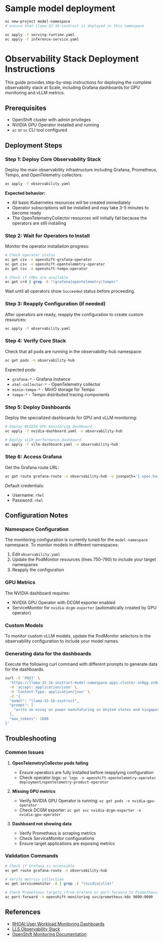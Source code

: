 # Sample model deployment

```bash
oc new-project model-namespace
# ensure that llama-32-1b-instruct is deployed in this namespace

oc apply -f serving-runtime.yaml
oc apply -f inference-service.yaml
```

# Observability Stack Deployment Instructions

This guide provides step-by-step instructions for deploying the complete observability stack at Scale, including Grafana dashboards for GPU monitoring and vLLM metrics.

## Prerequisites

- OpenShift cluster with admin privileges
- NVIDIA GPU Operator installed and running
- `oc` or `oc` CLI tool configured

## Deployment Steps

### Step 1: Deploy Core Observability Stack

Deploy the main observability infrastructure including Grafana, Prometheus, Tempo, and OpenTelemetry collectors:

```bash
oc apply -f observability.yaml
```

**Expected behavior:**
- All basic Kubernetes resources will be created immediately
- Operator subscriptions will be installed and may take 3-5 minutes to become ready
- The OpenTelemetryCollector resources will initially fail because the operators are still installing

### Step 2: Wait for Operators to Install

Monitor the operator installation progress:

```bash
# Check operator status
oc get csv -n openshift-grafana-operator
oc get csv -n openshift-opentelemetry-operator
oc get csv -n openshift-tempo-operator

# Check if CRDs are available
oc get crd | grep -E "(grafana|opentelemetry|tempo)"
```

Wait until all operators show `Succeeded` status before proceeding.

### Step 3: Reapply Configuration (if needed)

After operators are ready, reapply the configuration to create custom resources:

```bash
oc apply -f observability.yaml 
```

### Step 4: Verify Core Stack

Check that all pods are running in the observability-hub namespace:

```bash
oc get pods -n observability-hub
```

Expected pods:
- `grafana-*` - Grafana instance
- `otel-collector-*` - OpenTelemetry collector
- `minio-tempo-*` - MinIO storage for Tempo
- `tempo-*` - Tempo distributed tracing components

### Step 5: Deploy Dashboards

Deploy the specialized dashboards for GPU and vLLM monitoring:

```bash
# Deploy NVIDIA GPU monitoring dashboard
oc apply -f nvidia-dashboard.yaml -n observability-hub

# Deploy vLLM performance dashboard
oc apply -f vllm-dashboard.yaml -n observability-hub
```

### Step 6: Access Grafana

Get the Grafana route URL:

```bash
oc get route grafana-route -n observability-hub -o jsonpath='{.spec.host}'
```

Default credentials:
- Username: `rhel`
- Password: `rhel`

## Configuration Notes

### Namespace Configuration

The monitoring configuration is currently tuned for the `model-namespace` namespace. To monitor models in different namespaces:

1. Edit `observability.yaml`
2. Update the PodMonitor resources (lines 750-790) to include your target namespaces
3. Reapply the configuration

### GPU Metrics

The NVIDIA dashboard requires:
- NVIDIA GPU Operator with DCGM exporter enabled
- ServiceMonitor for `nvidia-dcgm-exporter` (automatically created by GPU operator)

### Custom Models

To monitor custom vLLM models, update the PodMonitor selectors in the observability configuration to include your model names.

### Generating data for the dashboards

Execute the following curl command with different prompts to generate data for the dashboards.

```bash
curl -X 'POST' \
  'https://llama-32-1b-instruct-model-namespace.apps.cluster-zn9gg.zn9gg.sandbox1967.opentlc.com/v1/completions' \
  -H 'accept: application/json' \
  -H 'Content-Type: application/json' \
  -d '{
  "model": "llama-32-1b-instruct",
  "prompt": [
    "write an essay on power manufaturing in United states and Singapore?"
  ],
  "max_tokens": 1600
}'
```

## Troubleshooting

### Common Issues

1. **OpenTelemetryCollector pods failing**
   - Ensure operators are fully installed before reapplying configuration
   - Check operator logs: `oc logs -n openshift-opentelemetry-operator deployment/opentelemetry-product-operator`

2. **Missing GPU metrics**
   - Verify NVIDIA GPU Operator is running: `oc get pods -n nvidia-gpu-operator`
   - Check DCGM exporter: `oc get svc nvidia-dcgm-exporter -n nvidia-gpu-operator`

3. **Dashboard not showing data**
   - Verify Prometheus is scraping metrics
   - Check ServiceMonitor configurations
   - Ensure target applications are exposing metrics

### Validation Commands

```bash
# Check if Grafana is accessible
oc get route grafana-route -n observability-hub

# Verify metrics collection
oc get servicemonitor -A | grep -E "(nvidia|vllm)"

# Check Prometheus targets (from Grafana or port-forward to Prometheus)
oc port-forward -n openshift-monitoring svc/prometheus-k8s 9090:9090
```

## References

- [RHOAI User Workload Monitoring Dashboards](https://github.com/rh-aiservices-bu/rhoai-uwm/tree/main)
- [LLS Observability Stack](https://github.com/rh-ai-kickstart/lls-observability)
- [OpenShift Monitoring Documentation](https://docs.openshift.com/container-platform/latest/monitoring/index.html)
